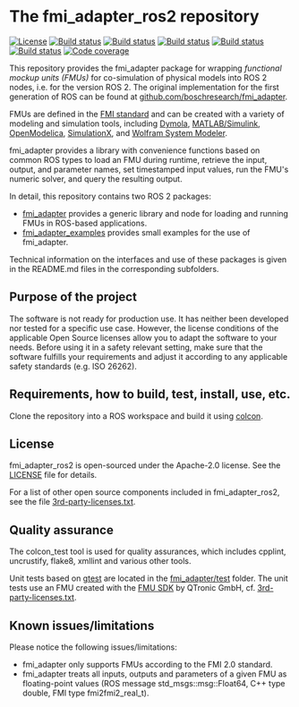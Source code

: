 # The fmi_adapter_ros2 repository

[![License](https://img.shields.io/badge/license-Apache%202-blue.svg)](https://github.com/boschresearch/fmi_adapter_ros2/blob/master/LICENSE)
[![Build status](http://build.ros2.org/job/Ddev__fmi_adapter_ros2__ubuntu_bionic_amd64/badge/icon?subject=Build%20farm%3A%20Dashing)](http://build.ros2.org/job/Ddev__fmi_adapter_ros2__ubuntu_bionic_amd64/)
[![Build status](http://build.ros2.org/job/Edev__fmi_adapter_ros2__ubuntu_bionic_amd64/badge/icon?subject=Build%20farm%3A%20Eloquent)](http://build.ros2.org/job/Edev__fmi_adapter_ros2__ubuntu_bionic_amd64/)
[![Build status](http://build.ros2.org/job/Fdev__fmi_adapter_ros2__ubuntu_focal_amd64/badge/icon?subject=Build%20farm%3A%20Foxy)](http://build.ros2.org/job/Fdev__fmi_adapter_ros2__ubuntu_focal_amd64/)
[![Build status](http://build.ros2.org/job/Rdev__fmi_adapter_ros2__ubuntu_focal_amd64/badge/icon?subject=Build%20farm%3A%20Rolling)](http://build.ros2.org/job/Rdev__fmi_adapter_ros2__ubuntu_focal_amd64/)
[![Build status](https://github.com/boschresearch/fmi_adapter_ros2/workflows/Build%20action%3A%20Foxy%20%2B%20Rolling/badge.svg)](https://github.com/boschresearch/fmi_adapter_ros2/actions)
[![Code coverage](https://codecov.io/gh/boschresearch/fmi_adapter_ros2/branch/master/graph/badge.svg)](https://codecov.io/gh/boschresearch/fmi_adapter_ros2)

This repository provides the fmi_adapter package for wrapping *functional mockup units (FMUs)* for co-simulation of physical models into ROS 2 nodes, i.e. for the version ROS 2. The original implementation for the first generation of ROS can be found at [github.com/boschresearch/fmi_adapter](https://github.com/boschresearch/fmi_adapter).


FMUs are defined in the [FMI standard](http://fmi-standard.org/) and can be created with a variety of modeling and simulation tools, including [Dymola](http://www.3ds.com/products-services/catia/products/dymola), [MATLAB/Simulink](https://www.mathworks.com/products/simulink.html), [OpenModelica](https://www.openmodelica.org/), [SimulationX](https://www.simulationx.de/), and [Wolfram System Modeler](http://www.wolfram.com/system-modeler/).

fmi_adapter provides a library with convenience functions based on common ROS types to load an FMU during runtime, retrieve the input, output, and parameter names, set timestamped input values, run the FMU's numeric solver, and query the resulting output.

In detail, this repository contains two ROS 2 packages:

*   [fmi_adapter](fmi_adapter/) provides a generic library and node for loading and running FMUs in ROS-based applications.
*   [fmi_adapter_examples](fmi_adapter_examples/) provides small examples for the use of fmi_adapter.

Technical information on the interfaces and use of these packages is given in the README.md files in the corresponding subfolders.


## Purpose of the project

The software is not ready for production use. It has neither been developed nor tested for a specific use case. However, the license conditions of the applicable Open Source licenses allow you to adapt the software to your needs. Before using it in a safety relevant setting, make sure that the software fulfills your requirements and adjust it according to any applicable safety standards (e.g. ISO 26262).


## Requirements, how to build, test, install, use, etc.

Clone the repository into a ROS workspace and build it using [colcon](https://colcon.readthedocs.io/).


## License

fmi_adapter_ros2 is open-sourced under the Apache-2.0 license. See the [LICENSE](LICENSE) file for details.

For a list of other open source components included in fmi_adapter_ros2, see the file [3rd-party-licenses.txt](3rd-party-licenses.txt).


## Quality assurance

The colcon_test tool is used for quality assurances, which includes cpplint, uncrustify, flake8, xmllint and various other tools.

Unit tests based on [gtest](https://github.com/google/googletest) are located in the [fmi_adapter/test](fmi_adapter/test) folder. The unit tests use an FMU created with the [FMU SDK](https://www.qtronic.de/en/fmu-sdk/) by QTronic GmbH, cf. [3rd-party-licenses.txt](3rd-party-licenses.txt).


## Known issues/limitations

Please notice the following issues/limitations:

*   fmi_adapter only supports FMUs according to the FMI 2.0 standard.
*   fmi_adapter treats all inputs, outputs and parameters of a given FMU as floating-point values (ROS message std_msgs::msg::Float64, C++ type double, FMI type fmi2fmi2_real_t).
